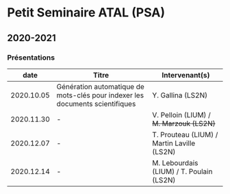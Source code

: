 # Petit Seminaire ATAL (PSA)

## 2020-2021

### Présentations

| date       | Titre         | Intervenant(s) |
| ---------- | ------------- | ----------- | 
| 2020.10.05 | Génération automatique de mots-clés pour indexer les documents scientifiques | Y. Gallina (LS2N) |
| 2020.11.30 | - | V. Pelloin (LIUM) / ~~M. Marzouk (LS2N)~~ |
| 2020.12.07 | - | T. Prouteau (LIUM)  /  Martin Laville (LS2N) |
| 2020.12.14 | - | M. Lebourdais (LIUM)  /  T. Poulain (LS2N) |

